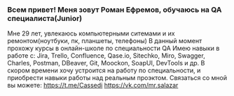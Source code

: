### Всем привет! Меня зовут Роман Ефремов, обучаюсь на QA специалиста(Junior)
Мне 29 лет, увлекаюсь компьютерными ситемами и их ремонтом(ноутбуки, пк, планшеты, телефоны)
В данный момент прохожу курсы в онлайн-школе по специальности QA
Имею навыки в работе с:
Jira, Trello, Confluence, Qase.io, Sitechko, Miro, Swagger, Charles, Postman, DBeaver, Git, Moockon, SoapUI, DevTools и др.
В скором времени хочу устроится на работу по специальности, и приобрести навыки работы над реальным проэктом.
Связаться со мной вы можете:
https://t.me/Cassedi
https://vk.com/mr.salazar

